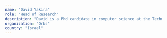 ```yaml
---
name: "David Yakira"
role: "Head of Research"
description: "David is a Phd candidate in computer science at the Technion (Israel Institute of Technology). His research focuses on distributed systems and fault tolerance. In parallel he is head of research at Orbs, a young blockchain company based in Israel."
organization: "Orbs"
country: "Israel"
---
```

